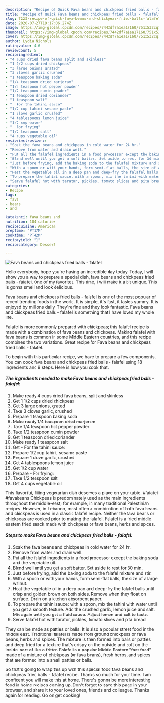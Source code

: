 ```yaml
---
description: "Recipe of Quick Fava beans and chickpeas fried balls - falafel"
title: "Recipe of Quick Fava beans and chickpeas fried balls - falafel"
slug: 7225-recipe-of-quick-fava-beans-and-chickpeas-fried-balls-falafel
date: 2020-07-27T19:17:06.274Z
image: https://img-global.cpcdn.com/recipes/7442df7a1ea17160/751x532cq70/fava-beans-and-chickpeas-fried-balls-falafel-recipe-main-photo.jpg
thumbnail: https://img-global.cpcdn.com/recipes/7442df7a1ea17160/751x532cq70/fava-beans-and-chickpeas-fried-balls-falafel-recipe-main-photo.jpg
cover: https://img-global.cpcdn.com/recipes/7442df7a1ea17160/751x532cq70/fava-beans-and-chickpeas-fried-balls-falafel-recipe-main-photo.jpg
author: Lydia Nichols
ratingvalue: 4.6
reviewcount: 5
recipeingredient:
- "4 cups dried fava beans split and skinless"
- "1 1/2 cups dried chickpeas"
- "3 large onions grated"
- "3 cloves garlic crushed"
- "1 teaspoon baking soda"
- "1/4 teaspoon dried marjoram"
- "1/4 teaspoon hot pepper powder"
- "1/2 teaspoon cumin powder"
- "1 teaspoon dried coriander"
- "1 teaspoon salt"
- "  For the tahini sauce"
- "1/2 cup tahini sesame paste"
- "1 clove garlic crushed"
- "4 tablespoons lemon juice"
- "1/2 cup water"
- "  For frying"
- "1/2 teaspoon salt"
- "4 cups vegetable oil"
recipeinstructions:
- "Soak the fava beans and chickpeas in cold water for 24 hr."
- "Remove from water and drain well."
- "Put all the falafel ingredients in a food processor except the baking soda and the vegetable oil."
- "Blend well until you get a soft batter. Set aside to rest for 30 min."
- "Just before frying, add the baking soda to the falafel mixture and stir."
- "With a spoon or with your hands, form semi-flat balls, the size of a large walnut."
- "Heat the vegetable oil in a deep pan and deep-fry the falafel balls until crisp and golden brown on both sides. Remove when they float on surface. Drain on a kitchen absorbent paper."
- "To prepare the tahini sauce: with a spoon, mix the tahini with water until you get a smooth texture. Add the crushed garlic, lemon juice and salt. Mix again until you get a fluid sauce. Adjust lemon and salt to taste."
- "Serve falafel hot with tarator, pickles, tomato slices and pita bread."
categories:
- Recipe
tags:
- fava
- beans
- and

katakunci: fava beans and 
nutrition: 184 calories
recipecuisine: American
preptime: "PT17M"
cooktime: "PT42M"
recipeyield: "1"
recipecategory: Dessert

---
```



![Fava beans and chickpeas fried balls - falafel](https://img-global.cpcdn.com/recipes/7442df7a1ea17160/751x532cq70/fava-beans-and-chickpeas-fried-balls-falafel-recipe-main-photo.jpg)

Hello everybody, hope you're having an incredible day today. Today, I will show you a way to prepare a special dish, fava beans and chickpeas fried balls - falafel. One of my favorites. This time, I will make it a bit unique. This is gonna smell and look delicious.

Fava beans and chickpeas fried balls - falafel is one of the most popular of recent trending foods in the world. It is simple, it's fast, it tastes yummy. It is enjoyed by millions daily. They're fine and they look fantastic. Fava beans and chickpeas fried balls - falafel is something that I have loved my whole life.

Falafel is more commonly prepared with chickpeas; this falafel recipe is made with a combination of fava beans and chickpeas. Making falafel with fava beans is common in some Middle Eastern countries, and this recipe combines the two variations. Great recipe for Fava beans and chickpeas fried balls - falafel.


To begin with this particular recipe, we have to prepare a few components. You can cook fava beans and chickpeas fried balls - falafel using 18 ingredients and 9 steps. Here is how you cook that.

<!--inarticleads1-->

##### The ingredients needed to make Fava beans and chickpeas fried balls - falafel:

1. Make ready 4 cups dried fava beans, split and skinless
1. Get 1 1/2 cups dried chickpeas
1. Get 3 large onions, grated
1. Take 3 cloves garlic, crushed
1. Prepare 1 teaspoon baking soda
1. Make ready 1/4 teaspoon dried marjoram
1. Take 1/4 teaspoon hot pepper powder
1. Take 1/2 teaspoon cumin powder
1. Get 1 teaspoon dried coriander
1. Make ready 1 teaspoon salt
1. Get  - For the tahini sauce:
1. Prepare 1/2 cup tahini, sesame paste
1. Prepare 1 clove garlic, crushed
1. Get 4 tablespoons lemon juice
1. Get 1/2 cup water
1. Prepare  - For frying:
1. Take 1/2 teaspoon salt
1. Get 4 cups vegetable oil


This flavorful, filling vegetarian dish deserves a place on your table. #falafel #favabeans Chickpeas is predominately used as the main ingredients throughout the middle-east; for example, in many traditional Palestinian recipes. However, in Lebanon, most often a combination of both fava beans and chickpeas is used in a classic falafel recipe. Neither the fava beans or chickpeas are cooked prior to making the falafel. Falafel is a fried middle eastern fried snack made with chickpeas or fava beans, herbs and spices. 

<!--inarticleads2-->

##### Steps to make Fava beans and chickpeas fried balls - falafel:

1. Soak the fava beans and chickpeas in cold water for 24 hr.
1. Remove from water and drain well.
1. Put all the falafel ingredients in a food processor except the baking soda and the vegetable oil.
1. Blend well until you get a soft batter. Set aside to rest for 30 min.
1. Just before frying, add the baking soda to the falafel mixture and stir.
1. With a spoon or with your hands, form semi-flat balls, the size of a large walnut.
1. Heat the vegetable oil in a deep pan and deep-fry the falafel balls until crisp and golden brown on both sides. Remove when they float on surface. Drain on a kitchen absorbent paper.
1. To prepare the tahini sauce: with a spoon, mix the tahini with water until you get a smooth texture. Add the crushed garlic, lemon juice and salt. Mix again until you get a fluid sauce. Adjust lemon and salt to taste.
1. Serve falafel hot with tarator, pickles, tomato slices and pita bread.


They can be made as patties or balls. It is also a popular street food in the middle east. Traditional falafel is made from ground chickpeas or fava beans, herbs and spices. The mixture is then formed into balls or patties and deep fried for a texture that&#39;s crispy on the outside and soft on the inside, sort of like a fritter. Falafel is a popular Middle Eastern &#34;fast food&#34; made of a mixture of chickpeas (or fava beans), fresh herbs, and spices that are formed into a small patties or balls. 

So that's going to wrap this up with this special food fava beans and chickpeas fried balls - falafel recipe. Thanks so much for your time. I am confident you will make this at home. There's gonna be more interesting food in home recipes coming up. Don't forget to save this page in your browser, and share it to your loved ones, friends and colleague. Thanks again for reading. Go on get cooking!
